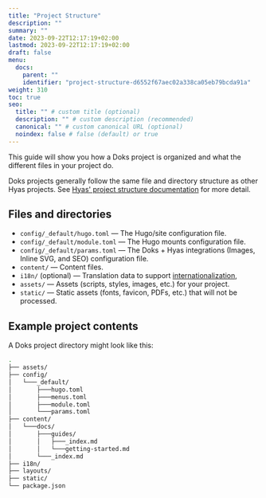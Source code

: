 ```yaml
---
title: "Project Structure"
description: ""
summary: ""
date: 2023-09-22T12:17:19+02:00
lastmod: 2023-09-22T12:17:19+02:00
draft: false
menu:
  docs:
    parent: ""
    identifier: "project-structure-d6552f67aec02a338ca05eb79bcda91a"
weight: 310
toc: true
seo:
  title: "" # custom title (optional)
  description: "" # custom description (recommended)
  canonical: "" # custom canonical URL (optional)
  noindex: false # false (default) or true
---
```


This guide will show you how a Doks project is organized and what the different files in your project do.

Doks projects generally follow the same file and directory structure as other Hyas projects. See [Hyas' project structure documentation](https://docs.gethyas.com/basics/project-structure/) for more detail.

## Files and directories

- `config/_default/hugo.toml` — The Hugo/site configuration file.
- `config/_default/module.toml` — The Hugo mounts configuration file.
- `config/_default/params.toml` — The Doks + Hyas integrations (Images, Inline SVG, and SEO) configuration file.
- `content/` — Content files.
- `i18n/` (optional) — Translation data to support [internationalization](/docs/guides/i18n/),
- `assets/` — Assets (scripts, styles, images, etc.) for your project.
- `static/` — Static assets (fonts, favicon, PDFs, etc.) that will not be processed.

## Example project contents

A Doks project directory might look like this:

```bash
.
├── assets/
├── config/
│   └───_default/
│       ├───hugo.toml
│       ├───menus.toml
│       ├───module.toml
│       └───params.toml
├── content/
│   └───docs/
│       ├───guides/
│       │   ├───_index.md
│       │   └───getting-started.md
│       └───_index.md
├── i18n/
├── layouts/
├── static/
└── package.json
```
